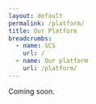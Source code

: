 ```yaml
---
layout: default
permalink: /platform/
title: Our Platform
breadcrumbs:
  - name: SCS
    url: /
  - name: Our platform
    url: /platform/
---
```

Coming soon.
